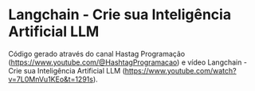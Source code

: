 # Langchain - Crie sua Inteligência Artificial LLM
Código gerado através do canal Hastag Programação (https://www.youtube.com/@HashtagProgramacao) e vídeo Langchain - Crie sua Inteligência Artificial LLM (https://www.youtube.com/watch?v=7L0MnVu1KEo&t=1291s).
